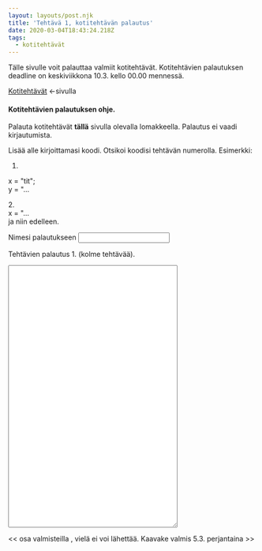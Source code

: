 ```yaml
---
layout: layouts/post.njk
title: 'Tehtävä 1, kotitehtävän palautus'
date: 2020-03-04T18:43:24.218Z
tags:
  - kotitehtävät
---
```

Tälle sivulle voit palauttaa valmiit kotitehtävät. Kotitehtävien palautuksen deadline on keskiviikkona 10.3. kello 00.00 mennessä.

[Kotitehtävät](https://people.uta.fi/~op98563/blog/post-6/) <-sivulla

#### Kotitehtävien palautuksen ohje.

Palauta kotitehtävät <b>tällä</b> sivulla olevalla lomakkeella. Palautus ei vaadi kirjautumista.

Lisää alle kirjoittamasi koodi. Otsikoi koodisi tehtävän numerolla. Esimerkki: 

1.

x = "tit"; \
y = "...

2.\
x = "...\
ja niin edelleen.

<form method="POST" data-netlify="true">
				<p>
					<label for="username">Nimesi palautukseen </label>
					<input type="text" name="username" id="username">
				</p>

<p>

<label for="teksti">Tehtävien palautus 1. (kolme tehtävää).</label> 

<textarea name="palautuskentta" rows="35" cols="40"> </textarea>

<< osa valmisteilla , vielä ei voi lähettää. Kaavake valmis 5.3. perjantaina >> 

</form>